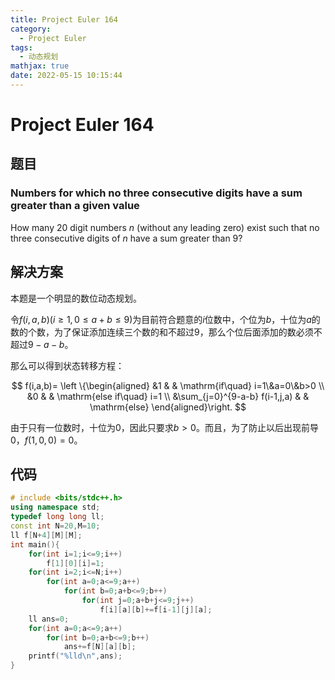 ```yaml
---
title: Project Euler 164
category:
  - Project Euler
tags:
  - 动态规划
mathjax: true
date: 2022-05-15 10:15:44
---
```


<escape><!-- more --></escape>

# Project Euler 164

## 题目

### Numbers for which no three consecutive digits have a sum greater than a given value

How many $20$ digit numbers $n$ (without any leading zero) exist such that no three consecutive digits of $n$ have a sum greater than $9$?

## 解决方案

本题是一个明显的数位动态规划。

令$f(i,a,b)(i\ge 1,0\le a+b\le 9)$为目前符合题意的$i$位数中，个位为$b$，十位为$a$的数的个数，为了保证添加连续三个数的和不超过$9$，那么个位后面添加的数必须不超过$9-a-b$。

那么可以得到状态转移方程：

$$
f(i,a,b)=
\left \{\begin{aligned}
  &1  & & \mathrm{if\quad} i=1\&a=0\&b>0 \\
  &0 & & \mathrm{else if\quad} i=1 \\
  &\sum_{j=0}^{9-a-b} f(i-1,j,a) & & \mathrm{else}
\end{aligned}\right.
$$

由于只有一位数时，十位为$0$，因此只要求$b>0$。而且，为了防止以后出现前导$0$，$f(1,0,0)=0$。

## 代码

```C++
# include <bits/stdc++.h>
using namespace std;
typedef long long ll;
const int N=20,M=10;
ll f[N+4][M][M];
int main(){
    for(int i=1;i<=9;i++)
        f[1][0][i]=1;
    for(int i=2;i<=N;i++)
        for(int a=0;a<=9;a++)
            for(int b=0;a+b<=9;b++)
                for(int j=0;a+b+j<=9;j++)
                    f[i][a][b]+=f[i-1][j][a];
    ll ans=0;
    for(int a=0;a<=9;a++)
        for(int b=0;a+b<=9;b++)
            ans+=f[N][a][b];
    printf("%lld\n",ans);
}

```
